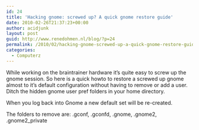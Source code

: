 ```yaml
---
id: 24
title: 'Hacking gnome: screwed up? A quick gnome restore guide'
date: 2010-02-26T21:37:23+00:00
author: acidjunk
layout: post
guid: http://www.renedohmen.nl/blog/?p=24
permalink: /2010/02/hacking-gnome-screwed-up-a-quick-gnome-restore-guide/
categories:
  - Computerz
---
```

While working on the braintrainer hardware it&#8217;s quite easy to screw up the gnome session. So here is a quick howto to restore a screwed up gnome almost to it&#8217;s default configuration without having to remove or add a user. Ditch the hidden gnome user pref folders in your home directory.
  
When you log back into Gnome a new default set will be re-created.

The folders to remove are: .gconf, .gconfd, .gnome, .gnome2, .gnome2_private